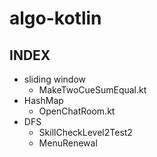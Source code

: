 # algo-kotlin

## INDEX

* sliding window
  * MakeTwoCueSumEqual.kt
* HashMap
  * OpenChatRoom.kt
* DFS
  * SkillCheckLevel2Test2
  * MenuRenewal